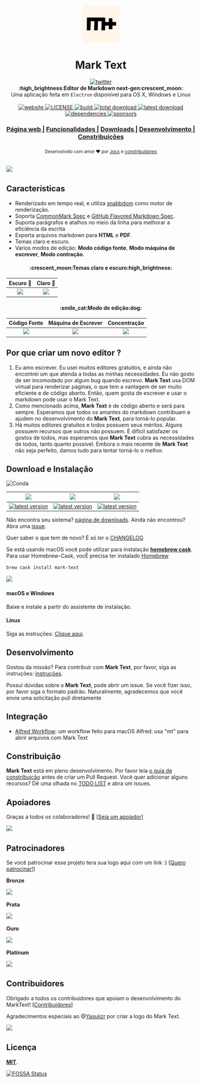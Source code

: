 <p align="center"><img src="https://github.com/marktext/marktext/blob/master/static/logo-small.png" alt="mark text" width="100" height="100"></p>

<h1 align="center">Mark Text</h1>

<div align="center">
  <a href="https://twitter.com/intent/tweet?via=marktextme&url=https://github.com/marktext/marktext/&text=What%20do%20you%20want%20to%20say%20to%20me?&hashtags=happyMarkText">
    <img src="https://img.shields.io/twitter/url/https/github.com/marktext/marktext.svg?style=for-the-badge" alt="twitter">
  </a>
</div>
<div align="center">
  <strong>:high_brightness:Editor de Markdown next-gen:crescent_moon:</strong>
</div>
<div align="center">
  Uma aplicação feita em <code>Electron</code> disponível para OS X, Windows e Linux
</div>

<br />

<div align="center">
  <!-- Version -->
  <a href="https://marktext.github.io/website">
    <img src="https://badge.fury.io/gh/jocs%2Fmarktext.svg" alt="website">
  </a>
  <!-- License -->
  <a href="https://marktext.github.io/website">
    <img src="https://img.shields.io/github/license/marktext/marktext.svg" alt="LICENSE">
  </a>
  <!-- Build Status -->
  <a href="https://marktext.github.io/website">
    <img src="https://travis-ci.org/marktext/marktext.svg?branch=master" alt="build">
  </a>
  <!-- Downloads total -->
  <a href="https://marktext.github.io/website">
    <img src="https://img.shields.io/github/downloads/marktext/marktext/total.svg" alt="total download">
  </a>
  <!-- Downloads latest release -->
  <a href="https://marktext.github.io/website">
    <img src="https://img.shields.io/github/downloads/marktext/marktext/v0.14.0/total.svg" alt="latest download">
  </a>
  <!-- deps -->
  <a href="https://marktext.github.io/website">
    <img src="https://img.shields.io/hackage-deps/v/lens.svg" alt="dependencies">
  </a>
  <!-- sponsors -->
  <a href="https://opencollective.com/marktext">
    <img src="https://opencollective.com/marktext/tiers/silver-sponsors/badge.svg?label=SilverSponsors&color=brightgreen" alt="sponsors">
  </a>
</div>

<div align="center">
  <h3>
    <a href="https://marktext.github.io/website">
      Página web
    </a>
    <span> | </span>
    <a href="https://github.com/marktext/marktext#features">
      Funcionalidades
    </a>
    <span> | </span>
    <a href="https://github.com/marktext/marktext#download-and-install">
      Downloads
    </a>
    <span> | </span>
    <a href="https://github.com/marktext/marktext#development">
      Desenvolvimento
    </a>
    <span> | </span>
    <a href="https://github.com/marktext/marktext#contribution">
      Constribuições
    </a>
  </h3>
</div>

<div align="center">
  <sub>Desenvolvido com amor ❤︎ por
    <a href="https://github.com/Jocs">Jocs</a> e
    <a href="https://github.com/marktext/marktext/graphs/contributors">
      constribuidores
    </a>
  </sub>
</div>

<br />

![](https://github.com/marktext/marktext/blob/master/doc/marktext.gif)

## Características

- Renderizado em tempo real, e utiliza [snabbdom](https://github.com/snabbdom/snabbdom) como motor de renderização.
- Soporta [CommonMark Spec](https://spec.commonmark.org/0.28/) e [GitHub Flavored Markdown Spec](https://github.github.com/gfm/).
- Suporta parágrafos e atalhos no meio da linha para melhorar a eficiência da escrita
- Exporta arquivos markdown para **HTML** e **PDF**.
- Temas claro e escuro.
- Varios modos de edição: **Modo código fonte**, **Modo máquina de escrever**, **Modo contração**.

<h4 align="center">:crescent_moon:Temas claro e escuro:high_brightness:</h4>

| Escuro :crescent_moon:                                               | Claro :high_brightness:                                             |
|:------------------------------------------------------------------:|:-------------------------------------------------------------------:|
| ![](https://github.com/marktext/marktext/blob/master/doc/dark.jpg) | ![](https://github.com/marktext/marktext/blob/master/doc/light.jpg) |

<h4 align="center">:smile_cat:Modo de edição:dog:</h4>

| Código Fonte                                                          | Máquina de Escrever                                                               | Concentração                                                               |
|:--------------------------------------------------------------------:|:------------------------------------------------------------------------:|:-------------------------------------------------------------------:|
| ![](https://github.com/marktext/marktext/blob/master/doc/source.gif) | ![](https://github.com/marktext/marktext/blob/master/doc/typewriter.gif) | ![](https://github.com/marktext/marktext/blob/master/doc/focus.gif) |

## Por que criar um novo editor ?

1. Eu amo escrever. Eu usei muitos editores gratuitos, e ainda não encontrei um que atenda a todas as minhas necessidades. Eu não gosto de ser incomodado por algum bug quando escrevo. **Mark Text** usa DOM virtual para renderizar páginas, o que tem a vantagem de ser muito eficiente e de código aberto. Então, quem gosta de escrever e usar o markdown pode usar o Mark Text.
2. Como mencionado acima, **Mark Text** é de código aberto e será para sempre.
Esperamos que todos os amantes do markdown contribuam e ajudem no desenvolvimento do **Mark Text**, para torná-lo popular.
3. Há muitos editores gratuitos e todos possuem seus méritos. Alguns possuem recursos que outros não possuem. É difícil satisfazer os gostos de todos, mas esperamos que **Mark Text** cubra as necessidades de todos, tanto quanto possível. Embora o mais recente de **Mark Text** não seja perfeito, damos tudo para tentar torná-lo o melhor.

## Download e Instalação

![Conda](https://img.shields.io/conda/pn/conda-forge/python.svg?style=for-the-badge)

| ![]( https://github.com/ryanoasis/nerd-fonts/wiki/screenshots/v1.0.x/mac-pass-sm.png)                                                                                                             | ![]( https://github.com/ryanoasis/nerd-fonts/wiki/screenshots/v1.0.x/windows-pass-sm.png)                                                                                                                     | ![]( https://github.com/ryanoasis/nerd-fonts/wiki/screenshots/v1.0.x/linux-pass-sm.png)                                                                                                                                   |
|:-------------------------------------------------------------------------------------------------------------------------------------------------------------------------------------------------:|:-------------------------------------------------------------------------------------------------------------------------------------------------------------------------------------------------------------:|:-------------------------------------------------------------------------------------------------------------------------------------------------------------------------------------------------------------------------:|
| [![latest version](https://img.shields.io/github/downloads/marktext/marktext/latest/marktext-0.14.0.dmg.svg)](https://github.com/marktext/marktext/releases/download/v0.14.0/marktext-0.14.0.dmg) | [![latest version](https://img.shields.io/github/downloads/marktext/marktext/latest/marktext-setup-0.14.0.exe.svg)](https://github.com/marktext/marktext/releases/download/v0.14.0/marktext-setup-0.14.0.exe) | [![latest version](https://img.shields.io/github/downloads/marktext/marktext/latest/marktext-0.14.0-x86_64.AppImage.svg)](https://github.com/marktext/marktext/releases/download/v0.14.0/marktext-0.14.0-x86_64.AppImage) |

Não encontra seu sistema? [página de downloads](https://github.com/marktext/marktext/releases). Ainda não encontrou? Abra uma [issue](https://github.com/marktext/marktext/issues).

Quer saber o que tem de novo? É só ler o [CHANGELOG](https://github.com/marktext/marktext/blob/master/.github/CHANGELOG.md)

Se está usando macOS você pode utilizar para instalação [**homebrew cask**](https://github.com/caskroom/homebrew-cask). Para usar Homebrew-Cask, vocÊ precisa ter instalado [Homebrew](https://brew.sh/)
```bash
brew cask install mark-text
```

![](https://github.com/marktext/marktext/blob/master/doc/brew-cask.gif)

#### macOS e Windows

Baixe e instale a partir do assistente de instalação.

#### Linux

Siga as instruções: [Clique aqui](https://github.com/marktext/marktext/blob/master/doc/LINUX.md).

## Desenvolvimento

Gostou da missão? Para contribuir com **Mark Text**, por favor, siga as instruções: [instruções](https://github.com/marktext/marktext/blob/master/.github/CONTRIBUTING.md#build-instructions).

Possui dúvidas sobre o **Mark Text**, pode abrir um issue. Se você fizer isso, por favor siga o formato padrão. Naturalmente, agradecemos que você envie uma solicitação pull diretamente

## Integração
- [Alfred Workflow](http://www.packal.org/workflow/mark-text): um workflow feito para macOS Alfred: usa "mt" para abrir arquivos com Mark Text

## Constribuição

**Mark Text** está em pleno desenvolvimento. Por favor leia [o guia de constribuição](https://github.com/marktext/marktext/blob/master/.github/CONTRIBUTING.md) antes de criar um Pull Request. Você quer adicionar alguns recursos? Dê uma olhada no [TODO LIST](https://github.com/marktext/marktext/blob/master/.github/TODOLIST.md) e abra um issues.

## Apoiadores

Graças a todos os colaboradores! 🙏 [[Seja um apoiador](https://opencollective.com/marktext#backers)]

<a href="https://opencollective.com/marktext#backers" target="_blank"><img src="https://opencollective.com/marktext/tiers/backer.svg?avatarHeight=36" /></a>

## Patrocinadores

Se você patrocinar esse projeto tera sua logo aqui com um link :) [[Quero patrocinar!](https://opencollective.com/marktext#silver-sponsors)]

**Bronze**

<a href="https://opencollective.com/marktext#platinum-sponsors">
  <img src="https://opencollective.com/marktext/tiers/bronze-sponsors.svg?avatarHeight=36&width=600">
</a>

**Prata**

<a href="https://opencollective.com/marktext#platinum-sponsors">
  <img src="https://opencollective.com/marktext/tiers/silver-sponsors.svg?avatarHeight=36&width=600">
</a>

**Ouro**

<a href="https://opencollective.com/marktext#platinum-sponsors">
  <img src="https://opencollective.com/marktext/tiers/gold-sponsors.svg?avatarHeight=36&width=600">
</a>

**Platinum**

<a href="https://readme.io" target="_blank"><img src="https://github.com/marktext/marktext/blob/master/doc/sponsor/readme.png" /></a>


## Contribuidores

Obrigado a todos os contribuidores que apoiam o desenvolvimento do  MarkText! [[Contribuidores](https://github.com/marktext/marktext/graphs/contributors)]

Agradecimentos especiais ao  @[Yasujizr](https://github.com/Yasujizr) por criar a logo do Mark Text.

<a href="https://github.com/marktext/marktext/graphs/contributors"><img src="https://opencollective.com/marktext/contributors.svg?width=890" /></a>

## Licença

[**MIT**](https://github.com/marktext/marktext/blob/master/LICENSE).

[![FOSSA Status](https://app.fossa.io/api/projects/git%2Bgithub.com%2Fmarktext%2Fmarktext.svg?type=large)](https://app.fossa.io/projects/git%2Bgithub.com%2Fmarktext%2Fmarktext?ref=badge_large)
